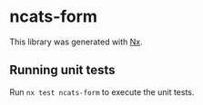 # ncats-form

This library was generated with [Nx](https://nx.dev).

## Running unit tests

Run `nx test ncats-form` to execute the unit tests.
